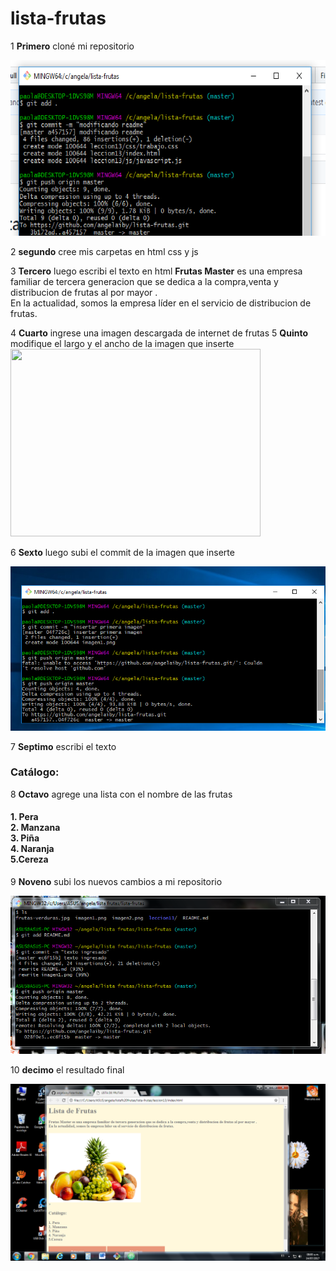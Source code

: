 # lista-frutas
 1 **Primero** cloné mi repositorio
 
![Alt-text](imagen1.png)

2 **segundo** cree mis carpetas en html css y js

 3 **Tercero** luego escribi el texto en html
 **Frutas Master**</b> es una empresa familiar de tercera generacion que se dedica a la compra,venta y distribucion de frutas al por mayor .<br>En la actualidad, somos la empresa líder en el servicio de distribucion de frutas.</h4>

 4 **Cuarto**  ingrese una imagen descargada de internet de frutas
 5 **Quinto** modifique el largo y el ancho de la imagen que inserte <img src="http://www.traza.net/wp-content/uploads/2017/01/frutas-verduras.jpg" width="400" height="300"/><br>

 6  **Sexto** luego subi el commit de la imagen que inserte

![Alt-text](imagen2.png)

 7  **Septimo** escribi el texto  <h3> <b>Catálogo:</b></h3>

 8 **Octavo** agrege una lista con el nombre de las frutas <h4> 1. Pera <br> 2. Manzana <br> 3. Piña <br> 4. Naranja <br> 5.Cereza </h4>

 9 **Noveno** subi los nuevos cambios a mi repositorio

![Alt-text](imagen3.png)

10 **decimo** el resultado final

![Alt-text](imagen4.png)
